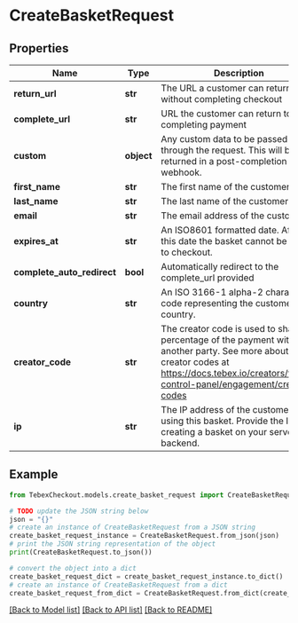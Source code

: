 # CreateBasketRequest


## Properties

Name | Type | Description | Notes
------------ | ------------- | ------------- | -------------
**return_url** | **str** | The URL a customer can return to without completing checkout | [optional] 
**complete_url** | **str** | URL the customer can return to after completing payment | [optional] 
**custom** | **object** | Any custom data to be passed through the request. This will be returned in a post-completion webhook. | [optional] 
**first_name** | **str** | The first name of the customer | [optional] 
**last_name** | **str** | The last name of the customer | [optional] 
**email** | **str** | The email address of the customer | [optional] 
**expires_at** | **str** | An ISO8601 formatted date. After this date the basket cannot be used to checkout. | [optional] 
**complete_auto_redirect** | **bool** | Automatically redirect to the complete_url provided | [optional] 
**country** | **str** | An ISO 3166-1 alpha-2 character code representing the customer&#39;s country. | [optional] 
**creator_code** | **str** | The creator code is used to share a percentage of the payment with another party. See more about creator codes at https://docs.tebex.io/creators/tebex-control-panel/engagement/creator-codes | [optional] 
**ip** | **str** | The IP address of the customer using this basket. Provide the IP if creating a basket on your server backend. | [optional] 

## Example

```python
from TebexCheckout.models.create_basket_request import CreateBasketRequest

# TODO update the JSON string below
json = "{}"
# create an instance of CreateBasketRequest from a JSON string
create_basket_request_instance = CreateBasketRequest.from_json(json)
# print the JSON string representation of the object
print(CreateBasketRequest.to_json())

# convert the object into a dict
create_basket_request_dict = create_basket_request_instance.to_dict()
# create an instance of CreateBasketRequest from a dict
create_basket_request_from_dict = CreateBasketRequest.from_dict(create_basket_request_dict)
```
[[Back to Model list]](../README.md#documentation-for-models) [[Back to API list]](../README.md#documentation-for-api-endpoints) [[Back to README]](../README.md)


